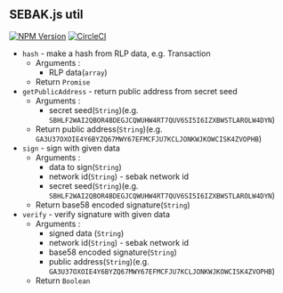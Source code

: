 SEBAK.js util
--------------------

[![NPM Version](https://img.shields.io/npm/v/sebakjs-util.svg)](https://npmjs.org/package/sebakjs-util)
[![CircleCI](https://circleci.com/gh/bosnet/sebakjs-util.svg?style=svg)](https://circleci.com/gh/bosnet/sebakjs-util)

* `hash` - make a hash from RLP data, e.g. Transaction
  * Arguments :
    * RLP data(`array`)
  * Return `Promise`
* `getPublicAddress` - return public address from secret seed
  * Arguments :
    * secret seed(`String`)(e.g. `SBHLF2WAI2QBOR4BDEGJCQWUHW4RT7QUV6SI5I6IZXBWSTLAROLW4DYN`)
  * Return public address(`String`)(e.g. `GA3U37OXOIE4Y6BYZQ67MWY67EFMCFJU7KCLJONKWJKOWCISK4ZVOPHB`)
* `sign` - sign with given data
  * Arguments :
    * data to sign(`String`)
    * network id(`String`) - sebak network id
    * secret seed(`String`)(e.g. `SBHLF2WAI2QBOR4BDEGJCQWUHW4RT7QUV6SI5I6IZXBWSTLAROLW4DYN`)
  * Return base58 encoded signature(`String`)
* `verify` - verify signature with given data
  * Arguments :
    * signed data (`String`)
    * network id(`String`) - sebak network id
    * base58 encoded signature(`String`)
    * public address(`String`)(e.g. `GA3U37OXOIE4Y6BYZQ67MWY67EFMCFJU7KCLJONKWJKOWCISK4ZVOPHB`)
  * Return `Boolean`
